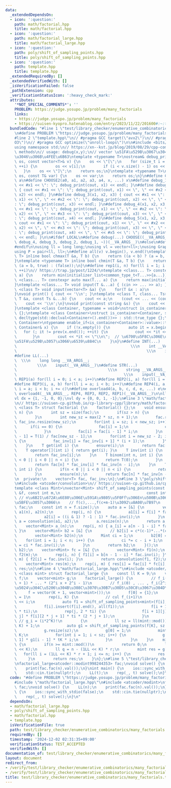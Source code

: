 ```yaml
---
data:
  _extendedDependsOn:
  - icon: ':question:'
    path: math/factorial.hpp
    title: math/factorial.hpp
  - icon: ':question:'
    path: math/factorial_large.hpp
    title: math/factorial_large.hpp
  - icon: ':question:'
    path: poly/shift_of_sampling_points.hpp
    title: poly/shift_of_sampling_points.hpp
  - icon: ':question:'
    path: template.hpp
    title: template.hpp
  _extendedRequiredBy: []
  _extendedVerifiedWith: []
  _isVerificationFailed: false
  _pathExtension: cpp
  _verificationStatusIcon: ':heavy_check_mark:'
  attributes:
    '*NOT_SPECIAL_COMMENTS*': ''
    PROBLEM: https://judge.yosupo.jp/problem/many_factorials
    links:
    - https://judge.yosupo.jp/problem/many_factorials
    - https://suisen-kyopro.hatenablog.com/entry/2023/11/22/201600#:~:text=%E3%81%93%E3%81%A8%E3%81%8C%E3%81%82%E3%82%8B-,%E6%96%B9%E6%B3%95%E2%91%A1,-(
  bundledCode: "#line 1 \"test/library_checker/enumerative_combinatorics/many_factorials.test.cpp\"\
    \n#define PROBLEM \"https://judge.yosupo.jp/problem/many_factorials\"\n// https://suisen-kyopro.hatenablog.com/entry/2023/11/22/201600#:~:text=%E3%81%93%E3%81%A8%E3%81%8C%E3%81%82%E3%82%8B-,%E6%96%B9%E6%B3%95%E2%91%A1,-(\n\
    #line 2 \"template.hpp\"\n// #pragma GCC target(\"avx2\")\n// #pragma GCC optimize(\"\
    O3\")\n// #pragma GCC optimize(\"unroll-loops\")\n\n#include <bits/stdc++.h>\n\
    using namespace std;\n// https://xn--kst.jp/blog/2019/08/29/cpp-comp/\n// debug\
    \ methods\n// usage: debug(x,y);\n// vector \u51FA\u529B\u3067\u304D\u308B\u3088\
    \u3046\u306B\u4FEE\u6B63\ntemplate <typename T>\nostream& debug_print(ostream&\
    \ os, const vector<T>& v) {\n    os << \"[\";\n    for (size_t i = 0; i < v.size();\
    \ ++i) {\n        os << v[i];\n        if (i < v.size() - 1) os << \", \";\n \
    \   }\n    os << \"]\";\n    return os;\n}\ntemplate <typename T>\nostream& debug_print(ostream&\
    \ os, const T& var) {\n    os << var;\n    return os;\n}\n#define CHOOSE(a) CHOOSE2\
    \ a\n#define CHOOSE2(a0, a1, a2, a3, a4, x, ...) x\n#define debug_1(x1) { cout\
    \ << #x1 << \": \"; debug_print(cout, x1) << endl; }\n#define debug_2(x1, x2)\
    \ { cout << #x1 << \": \"; debug_print(cout, x1) << \", \" << #x2 << \": \"; debug_print(cout,\
    \ x2) << endl; }\n#define debug_3(x1, x2, x3) { cout << #x1 << \": \"; debug_print(cout,\
    \ x1) << \", \" << #x2 << \": \"; debug_print(cout, x2) << \", \" << #x3 << \"\
    : \"; debug_print(cout, x3) << endl; }\n#define debug_4(x1, x2, x3, x4) { cout\
    \ << #x1 << \": \"; debug_print(cout, x1) << \", \" << #x2 << \": \"; debug_print(cout,\
    \ x2) << \", \" << #x3 << \": \"; debug_print(cout, x3) << \", \" << #x4 << \"\
    : \"; debug_print(cout, x4) << endl; }\n#define debug_5(x1, x2, x3, x4, x5) {\
    \ cout << #x1 << \": \"; debug_print(cout, x1) << \", \" << #x2 << \": \"; debug_print(cout,\
    \ x2) << \", \" << #x3 << \": \"; debug_print(cout, x3) << \", \" << #x4 << \"\
    : \"; debug_print(cout, x4) << \", \" << #x5 << \": \"; debug_print(cout, x5)\
    \ << endl; }\n\n#ifdef LOCAL\n#define debug(...) CHOOSE((__VA_ARGS__, debug_5,\
    \ debug_4, debug_3, debug_2, debug_1, ~))(__VA_ARGS__)\n#else\n#define debug(...)\n\
    #endif\n\nusing ll = long long;\nusing vl = vector<ll>;\nusing Graph = vector<vector<ll>>;\n\
    using P = pair<ll, ll>;\n#define all(v) v.begin(), v.end()\ntemplate <typename\
    \ T> inline bool chmax(T &a, T b) {\n    return ((a < b) ? (a = b, true) : (false));\n\
    }\ntemplate <typename T> inline bool chmin(T &a, T b) {\n    return ((a > b) ?\
    \ (a = b, true) : (false));\n}\n#define rep1(i, n) for(ll i = 1; i <= ((ll)n);\
    \ ++i)\n// https://trap.jp/post/1224/\ntemplate <class... T> constexpr auto min(T...\
    \ a) {\n    return min(initializer_list<common_type_t<T...>>{a...});\n}\ntemplate\
    \ <class... T> constexpr auto max(T... a) {\n    return max(initializer_list<common_type_t<T...>>{a...});\n\
    }\ntemplate <class... T> void input(T &...a) { (cin >> ... >> a); }\ntemplate\
    \ <class T> void input(vector<T> &a) {\n    for(T &x : a)\n        cin >> x;\n\
    }\nvoid print() { cout << '\\n'; }\ntemplate <class T, class... Ts> void print(const\
    \ T &a, const Ts &...b) {\n    cout << a;\n    (cout << ... << (cout << ' ', b));\n\
    \    cout << '\\n';\n}\nvoid print(const string &s) {\n    cout << s << '\\n';\n\
    }\ntemplate <class Container, typename = void>\nstruct is_container : std::false_type\
    \ {};\ntemplate <class Container>\nstruct is_container<Container, std::void_t<decltype(std::declval<Container>().begin()),\
    \ decltype(std::declval<Container>().end())>> : std::true_type {};\ntemplate <class\
    \ Container>\ntypename enable_if<is_container<Container>::value>::type print(const\
    \ Container& x) {\n    if (!x.empty()) {\n        auto it = x.begin();\n     \
    \   for (; it != prev(x.end()); ++it) {\n            cout << *it << \" \";\n \
    \       }\n        cout << *it << \"\\n\";  // \u6700\u5F8C\u306E\u8981\u7D20\u3092\
    \u51FA\u529B\u3057\u3066\u6539\u884C\n    }\n}\n#define INT(...)             \
    \                                                  \\\n    int __VA_ARGS__;  \
    \                                                         \\\n    input(__VA_ARGS__)\n\
    #define LL(...)                                                              \
    \  \\\n    long long __VA_ARGS__;                                            \
    \         \\\n    input(__VA_ARGS__)\n#define STR(...)                       \
    \                                        \\\n    string __VA_ARGS__;         \
    \                                               \\\n    input(__VA_ARGS__)\n#define\
    \ REP1(a) for(ll i = 0; i < a; i++)\n#define REP2(i, a) for(ll i = 0; i < a; i++)\n\
    #define REP3(i, a, b) for(ll i = a; i < b; i++)\n#define REP4(i, a, b, c) for(ll\
    \ i = a; i < b; i += c)\n#define overload4(a, b, c, d, e, ...) e\n#define rep(...)\
    \ overload4(__VA_ARGS__, REP4, REP3, REP2, REP1)(__VA_ARGS__)\n\nll inf = 3e18;\n\
    vl dx = {1, -1, 0, 0};\nvl dy = {0, 0, 1, -1};\n#line 3 \"math/factorial.hpp\"\
    \n// https://suisen-cp.github.io/cp-library-cpp/library/math/factorial.hpp\ntemplate\
    \ <class T> struct factorial {\n    factorial() {};\n    void ensure(const int\
    \ n) {\n        int sz = size(fac);\n        if(sz > n) {\n            return;\n\
    \        }\n        int new_sz = max(2 * sz, n + 1);\n        fac.resize(new_sz),\
    \ fac_inv.resize(new_sz);\n        for(int i = sz; i < new_sz; i++) {\n      \
    \      if(i == 0) {\n                fac[i] = 1;\n                continue;\n\
    \            }\n            fac[i] = fac[i - 1] * i;\n        }\n        fac_inv[new_sz\
    \ - 1] = T(1) / fac[new_sz - 1];\n        for(int i = new_sz - 2; i >= sz; i--)\
    \ {\n            fac_inv[i] = fac_inv[i + 1] * (i + 1);\n        }\n        return;\n\
    \    }\n    T get(int i) {\n        ensure(i);\n        return fac[i];\n    }\n\
    \    T operator[](int i) { return get(i); }\n    T inv(int i) {\n        ensure(i);\n\
    \        return fac_inv[i];\n    }\n    T binom(int n, int i) {\n        if(n\
    \ < 0 || i < 0 || n < i) {\n            return T(0);\n        }\n        ensure(n);\n\
    \        return fac[n] * fac_inv[i] * fac_inv[n - i];\n    }\n    T perm(int n,\
    \ int i) {\n        if(n < 0 || i < 0 || n < i) {\n            return T(0);\n\
    \        }\n        ensure(n);\n        return fac[n] * fac_inv[n - i];\n    }\n\
    \n  private:\n    vector<T> fac, fac_inv;\n};\n#line 3 \"poly/shift_of_sampling_points.hpp\"\
    \n#include <atcoder/convolution>\n// https://suisen-cp.github.io/cp-library-cpp/library/polynomial/shift_of_sampling_points.hpp\n\
    template <class Mint>\nvector<Mint> shift_of_sampling_points(const vector<Mint>\
    \ &f, const int m,\n                                      const int c) {\n   \
    \ // n\u6B21\u672A\u6E80\u306E\u591A\u9805\u5F0Ff\u306En\u500B\u306E\u70B9f(0),...,f(n-1)\u306B\
    \u5BFE\u3057\u3066\n    // f(c),...,f(c+m-1)\u3092\u8A08\u7B97\n    factorial<Mint>\
    \ fac;\n    const int n = f.size();\n    auto a = [&] {\n        vector<Mint>\
    \ a1(n), a2(n);\n        rep(i, n) {\n            a1[i] = f[i] * fac.inv(i);\n\
    \            a2[i] = ((i & 1) ? -1 : 1) * fac.inv(i);\n        }\n        auto\
    \ a = convolution(a1, a2);\n        a.resize(n);\n        return a;\n    }();\n\
    \    vector<Mint> a_(n);\n    rep(i, n) { a_[i] = a[n - 1 - i] * fac[n - 1 - i];\
    \ }\n    vector<Mint> b2 = [&] {\n        // b2[i] = c*(c-1)*...*(c-i+1)/i!\n\
    \        vector<Mint> b2(n);\n        Mint ci = 1;\n        b2[0] = ci;\n    \
    \    for(int i = 1; i < n; i++) {\n            ci *= c - i + 1;\n            b2[i]\
    \ = ci * fac.inv(i);\n        }\n        return b2;\n    }();\n    auto b = convolution(a_,\
    \ b2);\n    vector<Mint> fc = [&] {\n        vector<Mint> f1(n);\n        vector<Mint>\
    \ f2(m);\n        rep(i, n) { f1[i] = b[n - 1 - i] * fac.inv(i); }\n        rep(i,\
    \ m) { f2[i] = fac.inv(i); }\n        return convolution(f1, f2);\n    }();\n\
    \    vector<Mint> res(m);\n    rep(i, m) { res[i] = fac[i] * fc[i]; }\n    return\
    \ res;\n}\n#line 4 \"math/factorial_large.hpp\"\n#include <atcoder/modint>\ntemplate\
    \ <class mint> struct factorial_large {\n    const ll K = 9;\n    vector<vector<mint>>\
    \ f;\n    vector<mint> g;\n    factorial_large() {\n        // f_i(x) = (2^i x\
    \ + 1) * ... * (2^i x + 2^i - 1)\n        // f_i(0) , ... , f_i(2^i - 1) \u306E\
    \u5024\u304C\u5206\u304B\u308C\u3070\u30B7\u30D5\u30C8\u3067\u304D\u308B\n   \
    \     f = vector(K + 1, vector<mint>());\n        f[0] = {1};\n        // f_0(x)\
    \ = 1\n        rep(i, K) {\n            // cul f_(i+1)\n            ll ti = 1LL\
    \ << i;\n            auto f1 = shift_of_sampling_points<mint>(f[i], 3 * ti, ti);\n\
    \            f[i].insert(f[i].end(), all(f1));\n            f[i + 1].resize(2\
    \ * ti);\n            rep(j, 2 * ti) {\n                f[i + 1][j] = f[i][2 *\
    \ j] * f[i][2 * j + 1] * ti * (2 * j + 1);\n            }\n        }\n       \
    \ // g_i = (i*2^K)!\n        {\n            ll sz = ll(mint::mod()) / (1LL <<\
    \ K) + 1;\n            auto g1 = shift_of_sampling_points(f[K], sz - 1, 0);\n\
    \            g.resize(sz);\n            g[0] = 1;\n            mint tK = 1 <<\
    \ K;\n            for(int i = 1; i < sz; i++) {\n                g[i] = g[i -\
    \ 1] * g1[i - 1] * tK * i;\n            }\n        }\n    }\n    mint fac(ll n)\
    \ {\n        if(n >= mint::mod())\n            return 0;\n        ll r = n / (1LL\
    \ << K);\n        ll q = n - (1LL << K) * r;\n        mint res = g[r];\n     \
    \   for(ll i = (1LL << K) * r + 1; i <= n; i++) {\n            res *= i;\n   \
    \     }\n        return res;\n    }\n};\n#line 5 \"test/library_checker/enumerative_combinatorics/many_factorials.test.cpp\"\
    \nfactorial_large<atcoder::modint998244353> fac;\nvoid solve() {\n    LL(n);\n\
    \    print(fac.fac(n).val());\n}\nint main() {\n    ios::sync_with_stdio(false);\n\
    \    std::cin.tie(nullptr);\n    LL(t);\n    rep(_, t) solve();\n}\n"
  code: "#define PROBLEM \"https://judge.yosupo.jp/problem/many_factorials\"\n// https://suisen-kyopro.hatenablog.com/entry/2023/11/22/201600#:~:text=%E3%81%93%E3%81%A8%E3%81%8C%E3%81%82%E3%82%8B-,%E6%96%B9%E6%B3%95%E2%91%A1,-(\n\
    #include \"math/factorial_large.hpp\"\n#include <atcoder/modint>\nfactorial_large<atcoder::modint998244353>\
    \ fac;\nvoid solve() {\n    LL(n);\n    print(fac.fac(n).val());\n}\nint main()\
    \ {\n    ios::sync_with_stdio(false);\n    std::cin.tie(nullptr);\n    LL(t);\n\
    \    rep(_, t) solve();\n}\n"
  dependsOn:
  - math/factorial_large.hpp
  - poly/shift_of_sampling_points.hpp
  - math/factorial.hpp
  - template.hpp
  isVerificationFile: true
  path: test/library_checker/enumerative_combinatorics/many_factorials.test.cpp
  requiredBy: []
  timestamp: '2024-12-02 02:31:35+09:00'
  verificationStatus: TEST_ACCEPTED
  verifiedWith: []
documentation_of: test/library_checker/enumerative_combinatorics/many_factorials.test.cpp
layout: document
redirect_from:
- /verify/test/library_checker/enumerative_combinatorics/many_factorials.test.cpp
- /verify/test/library_checker/enumerative_combinatorics/many_factorials.test.cpp.html
title: test/library_checker/enumerative_combinatorics/many_factorials.test.cpp
---
```

